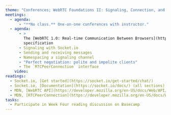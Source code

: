 ```yaml
---
theme: "Conferences; WebRTC Foundations II: Signaling, Connection, and Perfect Negotiation"
meetings:
  - agenda:
      - "**No class.** One-on-one conferences with instructor."
  - agenda:
      - >
        The [WebRTC 1.0: Real-time Communication Between Browsers](https://www.w3.org/TR/webrtc/)
        specification
      - Signaling with Socket.io
      - Sending and receiving messages
      - Namespacing a signaling channel
      - "Perfect negotiation: polite and impolite clients"
      - The `RTCPeerConnection` interface
    video:
readings:
  - Socket.io, [Get started](https://socket.io/get-started/chat/)
  - Socket.io, [Documentation](https://socket.io/docs/) (all sections)
  - MDN, [WebRTC API](https://developer.mozilla.org/en-US/docs/Web/API/WebRTC_API)
  - MDN, [RTCPeerConnection](https://developer.mozilla.org/en-US/docs/Web/API/RTCPeerConnection)
tasks:
  - Participate in Week Four reading discussion on Basecamp
---
```

